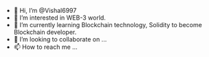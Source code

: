 - 👋 Hi, I’m @Vishal6997
- 👀 I’m interested in WEB-3 world.
- 🌱 I’m currently learning Blockchain technology, Solidity to become Blockchain developer. 
- 💞️ I’m looking to collaborate on ...
- 📫 How to reach me ...

<!---
Vishal6997/Vishal6997 is a ✨ special ✨ repository because its `README.md` (this file) appears on your GitHub profile.
You can click the Preview link to take a look at your changes.
--->
